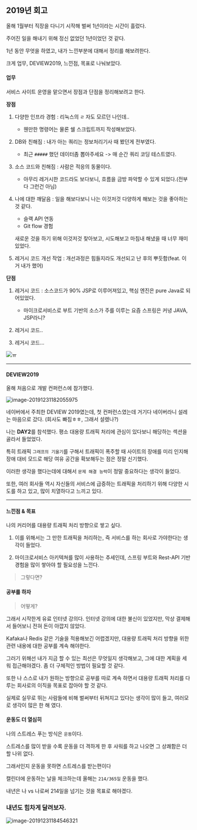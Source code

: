 ## 2019년 회고

올해 1월부터 직장을 다니기 시작해 벌써 1년이라는 시간이 흘렀다.

주어진 일을 해내기 위해 정신 없었던 1년이었던 것 같다.

1년 동안 무엇을 하였고, 내가 느낀부분에 대해서 정리를 해보려한다.



크게 업무, DEVIEW2019, 느낀점, 목표로 나눠보았다.

 

#### 업무

서비스 사이트 운영을 맡으면서 장점과 단점을 정리해보려고 한다.



**장점**

1. 다양한 인프라 경험 : 리눅스의 `ㄹ` 자도 모르던 나인데.. 

   - 웬만한 명령어는 물론 쉘 스크립트까지 작성해보았다. 

   

2. DB와 친해짐 : 내가 아는 쿼리는 정보처리기사 때 봤던게 전부였다.

   - 최근 `#####` 했던 데이터좀 뽑아주세요 -> 매 순간 쿼리 코딩 테스트였다.

   

3. 소스 코드와 친해짐 : 사람은 적응의 동물이다.

   - 아무리 레거시한 코드라도 보다보니, 흐름을 금방 파악할 수 있게 되었다.(전부 다 그런건 아님)

   

4. 나에 대한 깨달음 : 일을 해보다보니 나는 이것저것 다양하게 해보는 것을 좋아하는 것 같다.

   - 슬랙 API 연동
   - Git flow 경험

   새로운 것을 하기 위해 이것저것 찾아보고, 시도해보고 마침내 해냈을 때 너무 재미있었다.



5. 레거시 코드 개선 작업 : 개선과정은 힘들지라도 개선되고 난 후의 뿌듯함(feat. 이거 내가 했어)

**단점**

1. 레거시 코드 : 소스코드가 90% JSP로 이루어져있고, 핵심 엔진은 pure Java로 되어있었다.

   - 마이크로서비스로 부트 기반의 소스가 주를 이루는 요즘 스프링은 커녕 JAVA, JSP라니?
2. 레거시 코드..
3. 레거시 코드...

![ㅠ](C:\Users\Lenovo\Desktop\ㅠ.jpg)



-----



#### DEVIEW2019

올해 처음으로 개발 컨퍼런스에 참가했다.

![image-20191231182055975](C:\Users\Lenovo\AppData\Roaming\Typora\typora-user-images\image-20191231182055975.png)

네이버에서 주최한 DEVIEW 2019였는데, 첫 컨퍼런스였는데 거기다 네이버라니 설레는 마음으로 갔다. (회사도 빠짐ㅎㅎ, 그래서 설렜나?)

나는 **DAY2**를 참석했다. 평소 대용량 트래픽 처리에 관심이 있다보니 해당하는 섹션을 골라서 들었었다.

특히 트래픽 `그래프의 기울기`를 구해서 트래픽이 폭주할 때 사이트의 장애를 미리 인지해 장애 대비 모드로 해당 여유 공간을 확보해두는 점은 정말 신기했다.

이러한 생각을 했다는데에 대해서 `문제 해결 능력`이 정말 중요하다는 생각이 들었다.

또한, 여러 회사들 역시 자신들의 서비스에 급증하는 트래픽을 처리하기 위해 다양한 시도를 하고 있고, 많이 치열하다고 느끼고 있다.

-----



#### 느낀점 & 목표

나의 커리어를 대용량 트래픽 처리 방향으로 쌓고 싶다.

1. 이를 위해서는 그 만한 트래픽을 처리하는, 즉 서비스를 하는 회사로 가야한다는 생각이 들었다.

2. 마이크로서비스 아키텍쳐를 많이 사용하는 추세인데, 스프링 부트와 Rest-API 기반 경험을 많이 쌓아야 할 필요성을 느낀다.



> 그렇다면?



#### 공부를 하자

> 어떻게?

그래서 시작한게 유료 인터넷 강의다. 인터넷 강의에 대한 불신이 있었지만, 막상 결제해서 들어보니 전혀 돈이 아깝지 않았다. 

Kafaka나 Redis 같은 기술을 적용해보긴 어렵겠지만, 대용량 트래픽 처리 방향을 위한 관련 내용에 대한 공부를 계속 해야한다.

그러기 위해선 내가 지금 할 수 있는 최선은 무엇일지 생각해보고, 그에 대한 계획을 세워 접근해야겠다. 좀 더 구체적인 방법이 필요할 것 같다.

또한 나 스스로 내가 원하는 방향으로 공부를 따로 계속 하면서 대용량 트래픽 처리를 다루는 회사로의 이직을 목표로 잡아야 할 것 같다.



실제로 실무로 뛰는 사람들에 비해 벌써부터 뒤쳐지고 있다는 생각이 많이 들고, 여러모로 생각이 많은 한 해 였다.



#### 운동도 더 열심히

나의 스트레스 푸는 방식은 `운동`이다.

스트레스를 많이 받을 수록 운동을 더 격하게 한 후 샤워를 하고 나오면 그 상쾌함은 더할 나위 없다.

그래서인지 운동을 못하면 스트레스를 받는편이다

캘린더에 운동하는 날을 체크하는데 올해는 `214/365일` 운동을 했다.

내년은 나 vs 나로써 214일을 넘기는 것을 목표로 해야겠다. 



### 내년도 힘차게 달려보자.

![image-20191231184546321](C:\Users\Lenovo\AppData\Roaming\Typora\typora-user-images\image-20191231184546321.png)